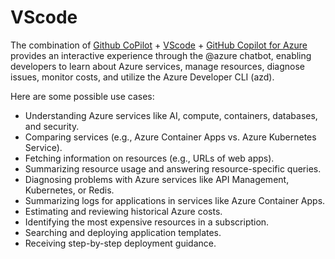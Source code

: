 # VScode

The combination of [Github CoPilot](https://github.com/features/copilot) + [VScode](https://code.visualstudio.com/) + [GitHub Copilot for Azure](https://marketplace.visualstudio.com/items?itemName=ms-azuretools.vscode-azure-github-copilot) provides an interactive experience through the @azure chatbot, enabling developers to learn about Azure services, manage resources, diagnose issues, monitor costs, and utilize the Azure Developer CLI (azd).

Here are some possible use cases:

- Understanding Azure services like AI, compute, containers, databases, and security.
- Comparing services (e.g., Azure Container Apps vs. Azure Kubernetes Service).
- Fetching information on resources (e.g., URLs of web apps).
- Summarizing resource usage and answering resource-specific queries.
- Diagnosing problems with Azure services like API Management, Kubernetes, or Redis.
- Summarizing logs for applications in services like Azure Container Apps.
- Estimating and reviewing historical Azure costs.
- Identifying the most expensive resources in a subscription.
- Searching and deploying application templates.
- Receiving step-by-step deployment guidance.
